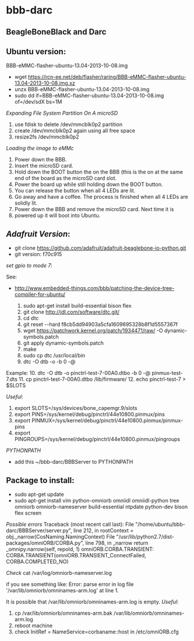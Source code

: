 bbb-darc
========

BeagleBoneBlack and Darc
------------------------

Ubuntu version:
--------------
BBB-eMMC-flasher-ubuntu-13.04-2013-10-08.img

* wget https://rcn-ee.net/deb/flasher/raring/BBB-eMMC-flasher-ubuntu-13.04-2013-10-08.img.xz
* unzx BBB-eMMC-flasher-ubuntu-13.04-2013-10-08.img
* sudo dd if=BBB-eMMC-flasher-ubuntu-13.04-2013-10-08.img of=/dev/sdX bs=1M

*Expanding File System Partition On A microSD*
   1. use fdisk to delete /dev/mmcblk0p2 partition
   2. create /dev/mmcblk0p2 again using all free space
   3. resize2fs /dev/mmcblk0p2


*Loading the image to eMMc*
   1. Power down the BBB.
   2. Insert the microSD card.
   3. Hold down the BOOT button the on the BBB (this is the on at the same end of the board as the microSD card slot.
   4. Power the board up while still holding down the BOOT button.
   5. You can release the button when all 4 LEDs are lit.
   6. Go away and have a coffee. The process is finished when all 4 LEDs are solidly lit.
   7. Power down the BBB and remove the microSD card. Next time it is
   8. powered up it will boot into Ubuntu.

*Adafruit Version*:
-------------------
* git clone https://github.com/adafruit/adafruit-beaglebone-io-python.git
* git version: f70c915

*set gpio to mode 7*:

See:
* http://www.embedded-things.com/bbb/patching-the-device-tree-compiler-for-ubuntu/

   1. sudo apt-get install build-essential bison flex
   2. git clone http://jdl.com/software/dtc.git/
   3. cd dtc
   4. git reset --hard f8cb5dd94903a5cfa1609695328b8f1d5557367f
   5. wget https://patchwork.kernel.org/patch/1934471/raw/ -O dynamic-symbols.patch
   6. git apply dynamic-symbols.patch
   7. make
   8. sudo cp dtc /usr/local/bin
   9. dtc -O dtb -o <overlay filename> -b 0 -@ <source filename>

Example:
   10. dtc -O dtb -o pinctrl-test-7-00A0.dtbo -b 0 -@ pinmux-test-7.dts 
   11. cp pinctrl-test-7-00A0.dtbo /lib/firmware/
   12. echo pinctrl-test-7 > $SLOTS 

*Useful*:
   1. export SLOTS=/sys/devices/bone_capemgr.9/slots 
   2. export PINS=/sys/kernel/debug/pinctrl/44e10800.pinmux/pins
   3. export PINMUX=/sys/kernel/debug/pinctrl/44e10800.pinmux/pinmux-pins
   4. export PINGROUPS=/sys/kernel/debug/pinctrl/44e10800.pinmux/pingroups


*PYTHONPATH*
* add this ~/bbb-darc/BBBServer to PYTHONPATH

Package to install:
-------------------
* sudo apt-get update
* sudo apt-get install vim python-omniorb omniidl omniidl-python tree omniorb omniorb-nameserver build-essential ntpdate python-dev bison flex screen

*Possible errors*
Traceback (most recent call last):
      File "/home/ubuntu/bbb-darc/BBBServer/server.py", line 212, in <module>
          rootContext = obj._narrow(CosNaming.NamingContext)
        File "/usr/lib/python2.7/dist-packages/omniORB/CORBA.py", line 798, in _narrow
          return _omnipy.narrow(self, repoId, 1)
      omniORB.CORBA.TRANSIENT: CORBA.TRANSIENT(omniORB.TRANSIENT_ConnectFailed, CORBA.COMPLETED_NO)

*Check*
cat /var/log/omniorb-nameserver.log

if you see something like:
Error: parse error in log file '/var/lib/omniorb/omninames-arm.log' at line 1.

It is possible that /var/lib/omniorb/omninames-arm.log is empty.
*Useful*:
   1. cp /var/lib/omniorb/omninames-arm.bak /var/lib/omniorb/omninames-arm.log
   2. reboot machine
   3. check    InitRef = NameService=corbaname::host in /etc/omniORB.cfg

